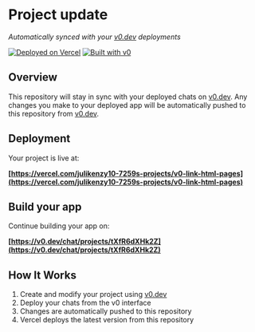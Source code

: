 # Project update

*Automatically synced with your [v0.dev](https://v0.dev) deployments*

[![Deployed on Vercel](https://img.shields.io/badge/Deployed%20on-Vercel-black?style=for-the-badge&logo=vercel)](https://vercel.com/julikenzy10-7259s-projects/v0-link-html-pages)
[![Built with v0](https://img.shields.io/badge/Built%20with-v0.dev-black?style=for-the-badge)](https://v0.dev/chat/projects/tXfR6dXHk2Z)

## Overview

This repository will stay in sync with your deployed chats on [v0.dev](https://v0.dev).
Any changes you make to your deployed app will be automatically pushed to this repository from [v0.dev](https://v0.dev).

## Deployment

Your project is live at:

**[https://vercel.com/julikenzy10-7259s-projects/v0-link-html-pages](https://vercel.com/julikenzy10-7259s-projects/v0-link-html-pages)**

## Build your app

Continue building your app on:

**[https://v0.dev/chat/projects/tXfR6dXHk2Z](https://v0.dev/chat/projects/tXfR6dXHk2Z)**

## How It Works

1. Create and modify your project using [v0.dev](https://v0.dev)
2. Deploy your chats from the v0 interface
3. Changes are automatically pushed to this repository
4. Vercel deploys the latest version from this repository